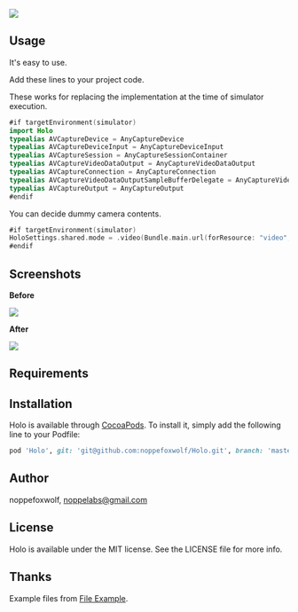 ![](https://github.com/noppefoxwolf/Holo/blob/master/.github/Logo.png)

## Usage 

It's easy to use.

Add these lines to your project code.

These works for replacing the implementation at the time of simulator execution.

```swift
#if targetEnvironment(simulator)
import Holo
typealias AVCaptureDevice = AnyCaptureDevice
typealias AVCaptureDeviceInput = AnyCaptureDeviceInput
typealias AVCaptureSession = AnyCaptureSessionContainer
typealias AVCaptureVideoDataOutput = AnyCaptureVideoDataOutput
typealias AVCaptureConnection = AnyCaptureConnection
typealias AVCaptureVideoDataOutputSampleBufferDelegate = AnyCaptureVideoDataOutputSampleBufferDelegate
typealias AVCaptureOutput = AnyCaptureOutput
#endif
```

You can decide dummy camera contents.

```swift
#if targetEnvironment(simulator)
HoloSettings.shared.mode = .video(Bundle.main.url(forResource: "video", withExtension: "mp4")!)
#endif
```

## Screenshots

**Before**

![](https://github.com/noppefoxwolf/Holo/blob/master/.github/1.gif)

**After**

![](https://github.com/noppefoxwolf/Holo/blob/master/.github/2.gif)

## Requirements

## Installation

Holo is available through [CocoaPods](https://cocoapods.org). To install
it, simply add the following line to your Podfile:

```ruby
pod 'Holo', git: 'git@github.com:noppefoxwolf/Holo.git', branch: 'master'
```

## Author

noppefoxwolf, noppelabs@gmail.com

## License

Holo is available under the MIT license. See the LICENSE file for more info.

## Thanks

Example files from [File Example](https://file-examples.com/index.php).

